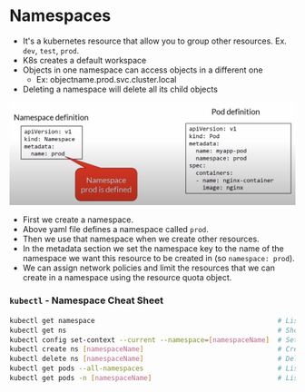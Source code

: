 # Namespaces

- It's a kubernetes resource that allow you to group other resources. Ex. `dev`, `test`, `prod`.
- K8s creates a default workspace
- Objects in one namespace can access objects in a different one
  - Ex: objectname.prod.svc.cluster.local
- Deleting a namespace will delete all its child objects

![Namespace definition](./asset/namespace_definition.jpg)

- First we create a namespace.
- Above yaml file defines a namespace called `prod`.
- Then we use that namespace when we create other resources.
- In the metadata section we set the namespace key to the name of the namespace we want this resource to be created in (so `namespace: prod`).
- We can assign network policies and limit the resources that we can create in a namespace using the resource quota object.

### `kubectl` - Namespace Cheat Sheet

```bash
kubectl get namespace                                             # List all namespaces
kubectl get ns                                                    # Shortcut
kubectl config set-context --current --namespace=[namespaceName]  # Set the current context to use a namespace
kubectl create ns [namespaceName]                                 # Create a namespace
kubectl delete ns [namespaceName]                                 # Delete a namespace
kubectl get pods --all-namespaces                                 # List all pods in all namespaces
kubectl get pods -n [namespaceName]                               # List all pods in a namespace
```


